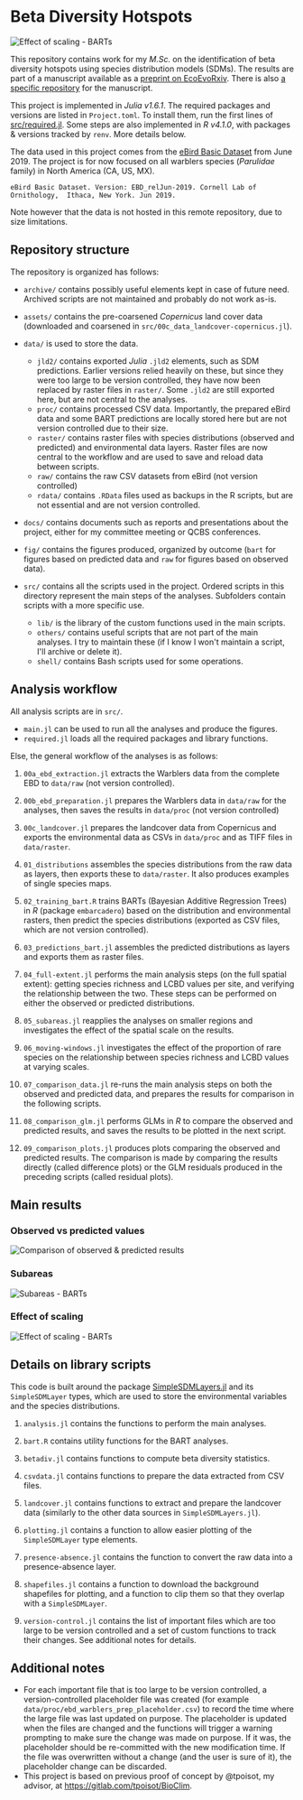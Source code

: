 # Beta Diversity Hotspots

![Effect of scaling - BARTs][bart_scaling]

[bart_scaling]: fig/bart//05_bart_scaling.gif

This repository contains work for my *M.Sc.* on the identification of beta diversity hotspots using species distribution models (SDMs). The results are part of a manuscript available as a [preprint on EcoEvoRxiv](https://ecoevorxiv.org/tvmyg). There is also [a specific repository](https://github.com/gabrieldansereau/ms_betadiversity_hotspots) for the manuscript.

This project is implemented in _Julia v1.6.1_. The required packages and versions are listed in `Project.toml`. To install them, run the first lines of [src/required.jl](./src/required.jl). Some steps are also implemented in _R v4.1.0_, with packages & versions tracked by `renv`. More details below. 

The data used in this project comes from the [eBird Basic Dataset](https://ebird.org/science/use-ebird-data/download-ebird-data-products) from June 2019. The project is for now focused on all warblers species (*Parulidae* family) in North America (CA, US, MX).

    eBird Basic Dataset. Version: EBD_relJun-2019. Cornell Lab of Ornithology,  Ithaca, New York. Jun 2019.

Note however that the data is not hosted in this remote repository, due to size limitations.

## Repository structure

The repository is organized has follows:

- `archive/` contains possibly useful elements kept in case of future need. Archived scripts are not maintained and probably do not work as-is.

- `assets/` contains the pre-coarsened *Copernicus* land cover data (downloaded and coarsened in `src/00c_data_landcover-copernicus.jl`).

- `data/` is used to store the data.
  - `jld2/` contains exported *Julia* `.jld2` elements, such as SDM predictions. Earlier versions relied heavily on these, but since they were too large to be version controlled, they have now been replaced by raster files in `raster/`. Some `.jld2` are still exported here, but are not central to the analyses.
  - `proc/` contains processed CSV data. Importantly, the prepared eBird data and some BART predictions are locally stored here but are not version controlled due to their size.
  - `raster/` contains raster files with species distributions (observed and predicted) and environmental data layers. Raster files are now central to the workflow and are used to save and reload data between scripts.
  - `raw/` contains the raw CSV datasets from eBird (not version controlled)
  - `rdata/` contains `.RData` files used as backups in the R scripts, but are not essential and are not version controlled.

- `docs/` contains documents such as reports and presentations about the project, either for my committee meeting or QCBS conferences.

- `fig/` contains the figures produced, organized by outcome (`bart` for figures based on predicted data and `raw` for figures based on observed data).

- `src/` contains all the scripts used in the project. Ordered scripts in this directory represent the main steps of the analyses. Subfolders contain scripts with a more specific use.
  - `lib/` is the library of the custom functions used in the main scripts.
  - `others/` contains useful scripts that are not part of the main analyses. I try to maintain these (if I know I won't maintain a script, I'll archive or delete it).
  - `shell/` contains Bash scripts used for some operations.

## Analysis workflow

All analysis scripts are in `src/`.

- `main.jl` can be used to run all the analyses and produce the figures.
- `required.jl` loads all the required packages and library functions.

Else, the general workflow of the analyses is as follows:

1. `00a_ebd_extraction.jl` extracts the Warblers data from the complete EBD to `data/raw` (not version controlled).

1. `00b_ebd_preparation.jl` prepares the Warblers data in `data/raw` for the analyses, then saves the results in `data/proc` (not version controlled)

1. `00c_landcover.jl` prepares the landcover data from Copernicus and exports the environmental data as CSVs in `data/proc` and as TIFF files in `data/raster`.

1. `01_distributions` assembles the species distributions from the raw data as layers, then exports these to `data/raster`. It also produces examples of single species maps.

1. `02_training_bart.R` trains BARTs (Bayesian Additive Regression Trees) in _R_ (package `embarcadero`) based on the distribution and environmental rasters, then predict the species distributions (exported as CSV files, which are not version controlled).

1. `03_predictions_bart.jl` assembles the predicted distributions as layers and exports them as raster files.

1. `04_full-extent.jl` performs the main analysis steps (on the full spatial extent): getting species richness and LCBD values per site, and verifying the relationship between the two. These steps can be performed on either the observed or predicted distributions.

1. `05_subareas.jl`  reapplies the analyses on smaller regions and investigates the effect of the spatial scale on the results.

1. `06_moving-windows.jl` investigates the effect of the proportion of rare species on the relationship between species richness and LCBD values at varying scales.

1. `07_comparison_data.jl` re-runs the main analysis steps on both the observed and predicted data, and prepares the results for comparison in the following scripts.

1. `08_comparison_glm.jl` performs GLMs in _R_ to compare the observed and predicted results, and saves the results to be plotted in the next script.

1. `09_comparison_plots.jl` produces plots comparing the observed and predicted results. The comparison is made by comparing the results directly (called difference plots) or the GLM residuals produced in the preceding scripts (called residual plots).

## Main results

### Observed vs predicted values

![Comparison of observed & predicted results][comparison_results]

[comparison_results]: fig/bart/09_bart_combined.png

### Subareas

![Subareas - BARTs][bart_subareas]

[bart_subareas]: fig/bart/05_bart_subareas.png

### Effect of scaling

![Effect of scaling - BARTs][bart_scaling]

[bart_scaling]: fig/bart//05_bart_scaling.gif

## Details on library scripts

This code is built around the package [SimpleSDMLayers.jl](https://github.com/EcoJulia/SimpleSDMLayers.jl) and its `SimpleSDMLayer` types, which are used to store the environmental variables and the species distributions.

1. `analysis.jl` contains the functions to perform the main analyses.

1. `bart.R` contains utility functions for the BART analyses.

1. `betadiv.jl` contains functions to compute beta diversity statistics.

1. `csvdata.jl` contains functions to prepare the data extracted from CSV files.

1. `landcover.jl` contains functions to extract and prepare the landcover data (similarly to the other data sources in `SimpleSDMLayers.jl`).

1. `plotting.jl` contains a function to allow easier plotting of the `SimpleSDMLayer` type elements.

1. `presence-absence.jl` contains the function to convert the raw data into a presence-absence layer.

1. `shapefiles.jl` contains a function to download the background shapefiles for plotting, and a function to clip them so that they overlap with a `SimpleSDMLayer`.

2. `version-control.jl` contains the list of important files which are too large to be version controlled and a set of custom functions to track their changes. See additional notes for details.

## Additional notes

- For each important file that is too large to be version controlled, a version-controlled placeholder file was created (for example `data/proc/ebd_warblers_prep_placeholder.csv`) to record the time where the large file was last updated on purpose. The placeholder is updated when the files are changed and the functions will trigger a warning prompting to make sure the change was made on purpose. If it was, the placeholder should be re-committed with the new modification time. If the file was overwritten without a change (and the user is sure of it), the placeholder change can be discarded.
- This project is based on previous proof of concept by @tpoisot, my advisor, at <https://gitlab.com/tpoisot/BioClim>.
